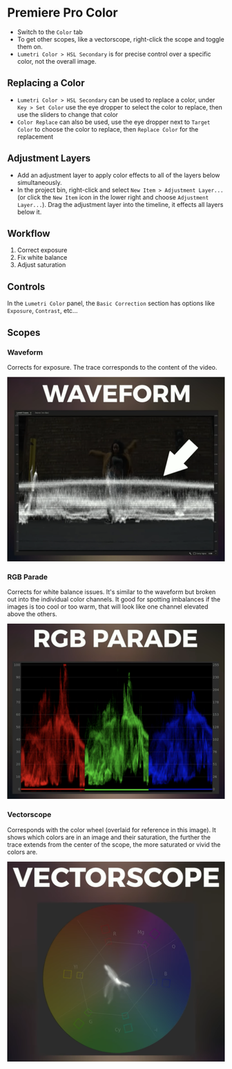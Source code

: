 # Premiere Pro Color

- Switch to the `Color` tab
- To get other scopes, like a vectorscope, right-click the scope and toggle them on.
- `Lumetri Color > HSL Secondary` is for precise control over a specific color, not the overall image.

## Replacing a Color

- `Lumetri Color > HSL Secondary` can be used to replace a color, under `Key > Set Color` use the eye dropper to select the color to replace, then use the sliders to change that color
- `Color Replace` can also be used, use the eye dropper next to `Target Color` to choose the color to replace, then `Replace Color` for the replacement

## Adjustment Layers

- Add an adjustment layer to apply color effects to all of the layers below simultaneously.
- In the project bin, right-click and select `New Item > Adjustment Layer...` (or click the `New Item` icon in the lower right and choose `Adjustment Layer...`). Drag the adjustment layer into the timeline, it effects all layers below it.

## Workflow

1. Correct exposure
2. Fix white balance
3. Adjust saturation

## Controls

In the `Lumetri Color` panel, the `Basic Correction` section has options like `Exposure`, `Contrast`, etc...

## Scopes

### Waveform

Corrects for exposure. The trace corresponds to the content of the video.

![Waveform](assets/premiere-pro-color-waveform.png)

### RGB Parade

Corrects for white balance issues. It's similar to the waveform but broken out into the individual color channels. It good for spotting imbalances if the images is too cool or too warm, that will look like one channel elevated above the others.

![RGB Parade](assets/premiere-pro-color-rgb-parade.png)

### Vectorscope

Corresponds with the color wheel (overlaid for reference in this image). It shows which colors are in an image and their saturation, the further the trace extends from the center of the scope, the more saturated or vivid the colors are.

![Vectorscope](assets/premiere-pro-color-vectorscope.png)
